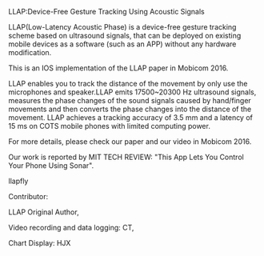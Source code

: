 LLAP:Device-Free Gesture Tracking Using Acoustic Signals
   

LLAP(Low-Latency Acoustic Phase) is a device-free gesture tracking scheme based on ultrasound signals, that can be deployed on existing mobile devices as a software (such as an APP) without any hardware modification.

This is an IOS implementation of the LLAP paper in Mobicom 2016.

LLAP enables you to track the distance of the movement by only use the microphones and speaker.LLAP emits 17500~20300 Hz ultrasound signals, measures the phase changes of the sound signals caused by hand/finger movements and then converts the phase changes into the distance of the movement. LLAP achieves a tracking accuracy of 3.5 mm and a latency of 15 ms on COTS mobile phones with limited computing power.

For more details, please check our paper and our video in Mobicom 2016.

Our work is reported by MIT TECH REVIEW: "This App Lets You Control Your Phone Using Sonar".

llapfly

Contributor:

LLAP Original Author,

Video recording and data logging: CT,

Chart Display: HJX
